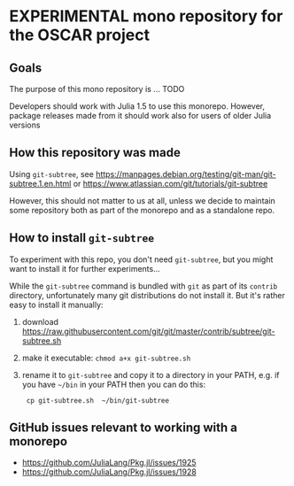 # EXPERIMENTAL mono repository for the OSCAR project

## Goals

The purpose of this mono repository is ... TODO

Developers should work with Julia 1.5 to use this monorepo. However, package releases
made from it should work also for users of older Julia versions


## How this repository was made

Using `git-subtree`, see <https://manpages.debian.org/testing/git-man/git-subtree.1.en.html>
or <https://www.atlassian.com/git/tutorials/git-subtree>

However, this should not matter to us at all, unless we decide to maintain some repository
both as part of the monorepo and as a standalone repo.



## How to install `git-subtree`

To experiment with this repo, you don't need `git-subtree`, but you might want to install
it for further experiments...

While the `git-subtree` command is bundled with `git` as part of its `contrib`
directory, unfortunately many git distributions do not install it. But it's rather
easy to install it manually:

1. download <https://raw.githubusercontent.com/git/git/master/contrib/subtree/git-subtree.sh>
2. make it executable: `chmod a+x git-subtree.sh`
2. rename it to `git-subtree` and copy it to a directory in your PATH, e.g. if you have `~/bin`
   in your PATH then you can do this:

        cp git-subtree.sh  ~/bin/git-subtree


## GitHub issues relevant to working with a monorepo

- <https://github.com/JuliaLang/Pkg.jl/issues/1925>
- <https://github.com/JuliaLang/Pkg.jl/issues/1928>
